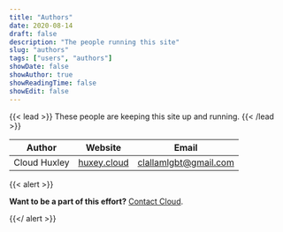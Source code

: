 ```yaml
---
title: "Authors"
date: 2020-08-14
draft: false
description: "The people running this site"
slug: "authors"
tags: ["users", "authors"]
showDate: false
showAuthor: true
showReadingTime: false
showEdit: false
---
```



{{< lead >}}
These people are keeping this site up and running.
{{< /lead >}}


| Author        | Website                               | Email                                      |
| ------------- | ------------------------------------- | ------------------------------------------ |
| Cloud Huxley  | [huxey.cloud](https://huxley.cloud/)  | [clallamlgbt@gmail.com](mailto:clallamlgbt@gmail.com)

{{< alert >}}

**Want to be a part of this effort?** [Contact Cloud](mailto:clallamlgbt@gmail.com).

{{</ alert >}}
